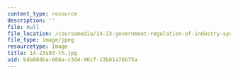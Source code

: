 ```yaml
---
content_type: resource
description: ''
file: null
file_location: /coursemedia/14-23-government-regulation-of-industry-spring-2003/bde084ba668ac3d496cf13b81a76b75a_14-23s03-th.jpg
file_type: image/jpeg
resourcetype: Image
title: 14-23s03-th.jpg
uid: bde084ba-668a-c3d4-96cf-13b81a76b75a
---
```

